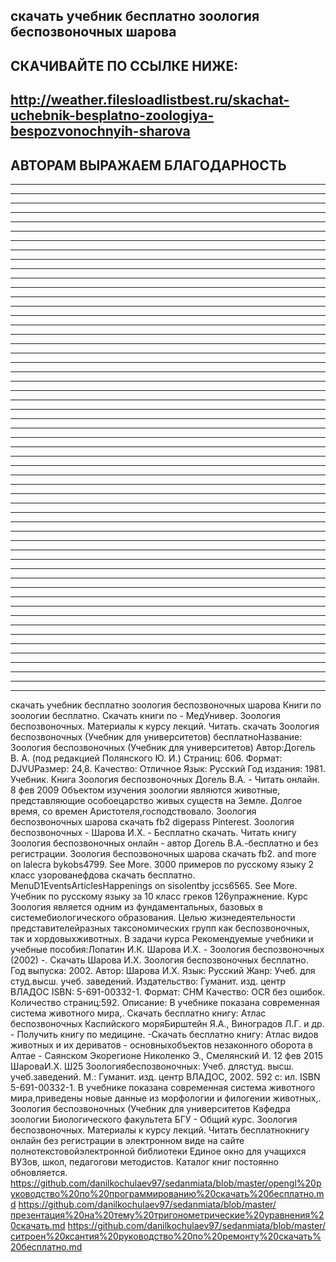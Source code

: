 скачать учебник бесплатно зоология беспозвоночных шарова
--------------------------------------------------
СКАЧИВАЙТЕ ПО ССЫЛКЕ НИЖЕ:
--------------------------------------------------
http://weather.filesloadlistbest.ru/skachat-uchebnik-besplatno-zoologiya-bespozvonochnyih-sharova
--------------------------------------------------
АВТОРАМ ВЫРАЖАЕМ БЛАГОДАРНОСТЬ
--------------------------------------------------
--------------------------------------------------
--------------------------------------------------
--------------------------------------------------
--------------------------------------------------
--------------------------------------------------
--------------------------------------------------
--------------------------------------------------
--------------------------------------------------
--------------------------------------------------
--------------------------------------------------
--------------------------------------------------
--------------------------------------------------
--------------------------------------------------
--------------------------------------------------
--------------------------------------------------
--------------------------------------------------
--------------------------------------------------
--------------------------------------------------
--------------------------------------------------
--------------------------------------------------
--------------------------------------------------
--------------------------------------------------
--------------------------------------------------
--------------------------------------------------
--------------------------------------------------
--------------------------------------------------
--------------------------------------------------
--------------------------------------------------
--------------------------------------------------
--------------------------------------------------
--------------------------------------------------
--------------------------------------------------
--------------------------------------------------
--------------------------------------------------
--------------------------------------------------
--------------------------------------------------
--------------------------------------------------
--------------------------------------------------
--------------------------------------------------
--------------------------------------------------
--------------------------------------------------
--------------------------------------------------
--------------------------------------------------
--------------------------------------------------
--------------------------------------------------
--------------------------------------------------
--------------------------------------------------
--------------------------------------------------
--------------------------------------------------
--------------------------------------------------
--------------------------------------------------
--------------------------------------------------
--------------------------------------------------
--------------------------------------------------
--------------------------------------------------
скачать учебник бесплатно зоология беспозвоночных шарова Книги по зоологии бесплатно. Скачать книги по  - МедУнивер. Зоология беспозвоночных. Материалы к курсу лекций. Читать. скачать Зоология беспозвоночных (Учебник для университетов) бесплатноНазвание: Зоология беспозвоночных (Учебник для университетов) Автор:Догель В. А. (под редакцией Полянского Ю. И.) Страниц: 606. Формат: DJVUРазмер: 24,8. Качество: Отличное Язык: Русский Год издания: 1981. Учебник. Книга Зоология беспозвоночных Догель В.А. - Читать онлайн. 8 фев 2009  Объектом изучения зоологии являются животные, представляющие особоецарство живых существ на Земле. Долгое время, со времен Аристотеля,господствовало. Зоология беспозвоночных шарова скачать fb2  digepass  Pinterest. Зоология беспозвоночных - Шарова И.Х. - Бесплатно скачать. Читать книгу Зоология беспозвоночных онлайн - автор Догель В.А.-бесплатно и без регистрации.
Зоология беспозвоночных шарова скачать fb2.  and more on lalecra bykobs4799. See More. 3000 примеров по русскому языку 2 класс узорованефдова скачать бесплатно. MenuD1EventsArticlesHappenings  on sisolentby jccs6565. See More. Учебник по русскому языку за 10 класс греков 126упражнение. Курс Зоология является одним из фундаментальных, базовых в системебиологического образования. Целью  жизнедеятельности представителейразных таксономических групп как беспозвоночных, так и хордовыхживотных. В задачи курса  Рекомендуемые учебники и учебные пособия:Лопатин И.К. Шарова И.Х. - Зоология беспозвоночных (2002) -. Скачать Шарова И.Х.  Зоология беспозвоночных бесплатно. Год выпуска: 2002. Автор: Шарова И.Х. Язык: Русский Жанр: Учеб. для студ.высш. учеб. заведений. Издательство: Гуманит. изд. центр ВЛАДОС ISBN: 5-691-00332-1. Формат: CHM Качество: OCR без ошибок. Количество страниц:592. Описание: В учебнике показана современная система животного мира,. Скачать бесплатно книгу: Атлас беспозвоночных Каспийского моряБирштейн Я.А., Виноградов Л.Г. и др. - Получить книгу по медицине. -Скачать бесплатно книгу: Атлас видов животных и их дериватов - основныхобъектов незаконного оборота в Алтае - Саянском Экорегионе Николенко Э., Смелянский И. 12 фев 2015  ШароваИ.Х. Ш25 Зоологиябеспозвоночных: Учеб. длястуд. высш. учеб.заведений.  М.: Гуманит. изд. центр ВЛАДОС, 2002.  592 с: ил. ISBN 5-691-00332-1. В учебнике показана современная система животного мира,приведены новые данные из морфологии и филогении животных,. Зоология беспозвоночных (Учебник для университетов
Кафедра зоологии Биологического факультета БГУ - Общий курс. Зоология беспозвоночных. Материалы к курсу лекций. Читать бесплатнокнигу онлайн без регистрации в электронном виде на сайте полнотекстовойэлектронной библиотеки Единое окно для учащихся ВУЗов, школ, педагогови методистов. Каталог книг постоянно обновляется.
https://github.com/danilkochulaev97/sedanmiata/blob/master/opengl%20руководство%20по%20программированию%20скачать%20бесплатно.md
https://github.com/danilkochulaev97/sedanmiata/blob/master/презентация%20на%20тему%20тригонометрические%20уравнения%20скачать.md
https://github.com/danilkochulaev97/sedanmiata/blob/master/ситроен%20ксантия%20руководство%20по%20ремонту%20скачать%20бесплатно.md
